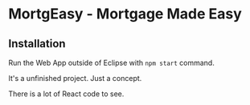 # MortgEasy - Mortgage Made Easy

## Installation

Run the Web App outside of Eclipse with ``npm start`` command.

It's a unfinished project. Just a concept.

There is a lot of React code to see.
